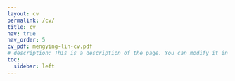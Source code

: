 ```yaml
---
layout: cv
permalink: /cv/
title: cv
nav: true
nav_order: 5
cv_pdf: mengying-lin-cv.pdf
# description: This is a description of the page. You can modify it in '_pages/cv.md'. You can also change or remove the top pdf download button.
toc:
  sidebar: left
---
```


